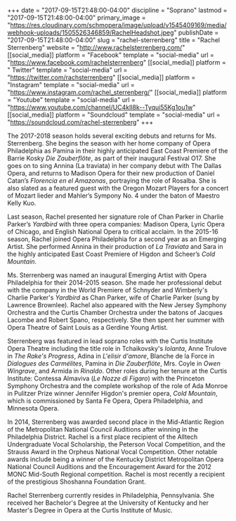 +++
date = "2017-09-15T21:48:00-04:00"
discipline = "Soprano"
lastmod = "2017-09-15T21:48:00-04:00"
primary_image = "https://res.cloudinary.com/schmopera/image/upload/v1545409169/media/webhook-uploads/1505526346859/RachelHeadshot.jpeg"
publishDate = "2017-09-15T21:48:00-04:00"
slug = "rachel-sterrenberg"
title = "Rachel Sterrenberg"
website = "http://www.rachelsterrenberg.com/"
[[social_media]]
platform = "Facebook"
template = "social-media"
url = "https://www.facebook.com/rachelsterrenberg"
[[social_media]]
platform = " Twitter"
template = "social-media"
url = "https://twitter.com/rachsterrenberg"
[[social_media]]
platform = "Instagram"
template = "social-media"
url = "https://www.instagram.com/rachel_sterrenberg/"
[[social_media]]
platform = "Youtube"
template = "social-media"
url = "https://www.youtube.com/channel/UC4klI8k--Tyqui55Kg1ou1w"
[[social_media]]
platform = "Soundcloud"
template = "social-media"
url = "https://soundcloud.com/rachel-sterrenberg"
+++

The 2017-2018 season holds several exciting debuts and returns for Ms. Sterrenberg. She begins the season with her home company of Opera Philadelphia as Pamina in their highly anticipated East Coast Premiere of the Barrie Kosky *Die Zauberflöte*, as part of their inaugural Festival O17. She goes on to sing Annina (La traviata) in her company debut with The Dallas Opera, and returns to Madison Opera for their new production of Daniel Catan’s *Florencia en el Amazonas*, portraying the role of Rosalba. She is also slated as a featured guest with the Oregon Mozart Players for a concert of Mozart lieder and Mahler’s Sympony No. 4 under the baton of Maestro Kelly Kuo.

Last season, Rachel presented her signature role of Chan Parker in Charlie Parker’s *Yardbird* with three opera companies: Madison Opera, Lyric Opera of Chicago, and English National Opera to critical acclaim. In the 2015-16 season, Rachel joined Opera Philadelphia for a second year as an Emerging Artist. She performed Annina in their production of *La Traviata* and Sara in the highly anticipated East Coast Premiere of Higdon and Scheer’s *Cold Mountain*. 

Ms. Sterrenberg was named an inaugural Emerging Artist with Opera Philadelphia for their 2014-2015 season. She made her professional debut with the company in the World Premiere of Schnyder and Wimberly's Charlie Parker's *Yardbird* as Chan Parker, wife of Charlie Parker (sung by Lawrence Brownlee). Rachel also appeared with the New Jersey Symphony Orchestra and the Curtis Chamber Orchestra under the batons of Jacques Lacombe and Robert Spano, respectively. She then spent her summer with Opera Theatre of Saint Louis as a Gerdine Young Artist.

Sterrenberg was featured in lead soprano roles with the Curtis Institute Opera Theatre including the title role in Tchaikovsky's *Iolanta*, Anne Trulove in *The Rake's Progress*, Adina in *L'elisir d'amore*, Blanche de la Force in *Dialogues des Carmélites*, Pamina in *Die Zauberflöte*, Mrs. Coyle in *Owen Wingrave*, and Armida in *Rinaldo*. Other roles during her tenure at the Curtis Institute: Contessa Almaviva (*Le Nozze di Figaro*) with the Princeton Symphony Orchestra and the complete workshop of the role of Ada Monroe in Pulitzer Prize winner Jennifer Higdon's premier opera, *Cold Mountain*, which is commissioned by Santa Fe Opera, Opera Philadelphia, and Minnesota Opera.

In 2014, Sterrenberg was awarded second place in the Mid-Atlantic Region of the Metropolitan National Council Auditions after winning in the Philadelphia District. Rachel is a first place recipient of the Alltech Undergraduate Vocal Scholarship, the Peterson Vocal Competition, and the Strauss Award in the Orpheus National Vocal Competition. Other notable awards include being a winner of the Kentucky District Metropolitan Opera National Council Auditions and the Encouragement Award for the 2012 MONC Mid-South Regional competition. Rachel is most recently a recipient of the prestigious Shoshanna Foundation Grant.

Rachel Sterrenberg currently resides in Philadelphia, Pennsylvania. She received her Bachelor's Degree at the University of Kentucky and her Master's Degree in Opera at the Curtis Institute of Music. 
